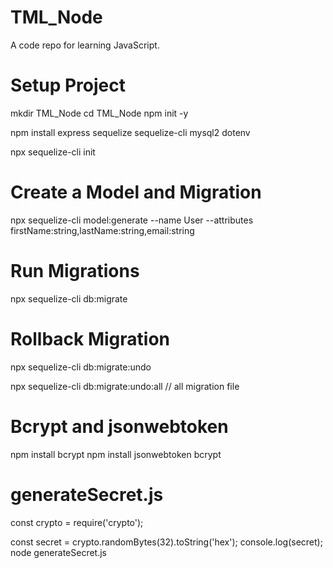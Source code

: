 # TML_Node
A code repo for learning JavaScript.

# Setup Project
mkdir TML_Node
cd TML_Node
npm init -y

npm install express sequelize sequelize-cli mysql2 dotenv

npx sequelize-cli init

# Create a Model and Migration

npx sequelize-cli model:generate --name User --attributes firstName:string,lastName:string,email:string

# Run Migrations
npx sequelize-cli db:migrate

# Rollback Migration
npx sequelize-cli db:migrate:undo

npx sequelize-cli db:migrate:undo:all // all migration file

# Bcrypt and jsonwebtoken
npm install bcrypt
npm install jsonwebtoken bcrypt

# generateSecret.js
const crypto = require('crypto');

const secret = crypto.randomBytes(32).toString('hex');
console.log(secret);
node generateSecret.js


